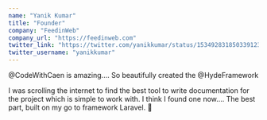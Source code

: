 ```yaml
---
name: "Yanik Kumar"
title: "Founder"
company: "FeedinWeb"
company_url: "https://feedinweb.com"
twitter_link: "https://twitter.com/yanikkumar/status/1534928318503391233?ref_src=twsrc%5Etfw"
twitter_username: "yanikkumar"
---
```


@CodeWithCaen is amazing....
So beautifully created the @HydeFramework 

I was scrolling the internet to find the best tool to write documentation for the project which is simple to work with.
I think I found one now....
The best part, built on my go to framework Laravel. 🤯
